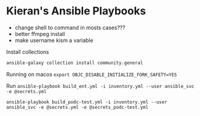 # Kieran's Ansible Playbooks

* change shell to command in mosts cases???
* better ffmpeg install
* make username kism a variable

Install collections

```bash
ansible-galaxy collection install community.general
```


Running on macos
`export OBJC_DISABLE_INITIALIZE_FORK_SAFETY=YES`

Run
`ansible-playbook build_ent.yml -i inventory.yml --user ansible_svc -e @secrets.yml`

`ansible-playbook build_podc-test.yml -i inventory.yml --user ansible_svc -e @secrets.yml -e @secrets_podc-test.yml`
